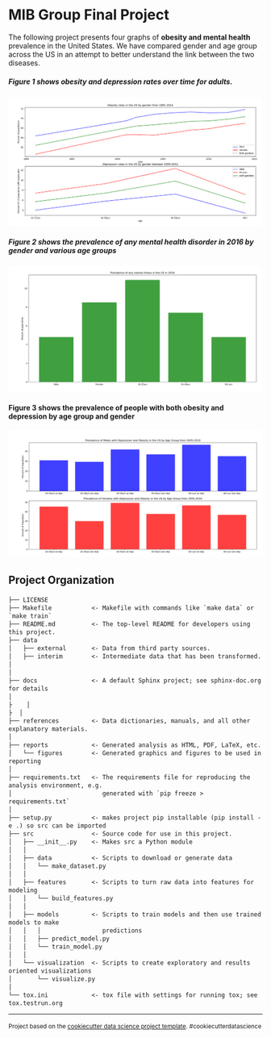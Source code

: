 MIB Group Final Project
==============================

The following project presents four graphs of **obesity and mental health** prevalence in the United States.
We have compared gender and age group across the US in an attempt to better understand the link between the two diseases.

##### Figure 1 shows obesity and depression rates over time for adults.
![obesity_and_depression_linegraphs](https://github.com/BIOF309/final-project-mib/blob/master/obesity_and_depression_linegraphs.PNG)

##### Figure 2 shows the prevalence of any mental health disorder in 2016 by gender and various age groups
![bar_graph_mental_health](https://github.com/BIOF309/final-project-mib/blob/master/bar_graph_mental_health.PNG)


#### Figure 3 shows the prevalence of people with both obesity and depression by age group and gender
![depression_and_obesity_graphs](https://github.com/BIOF309/final-project-mib/blob/master/depression_and_obesity_graphs.PNG) 


Project Organization
------------

    ├── LICENSE
    ├── Makefile           <- Makefile with commands like `make data` or `make train`
    ├── README.md          <- The top-level README for developers using this project.
    ├── data
    │   ├── external       <- Data from third party sources.
    │   ├── interim        <- Intermediate data that has been transformed.
    │   
    │
    ├── docs               <- A default Sphinx project; see sphinx-doc.org for details
    │
    ├    │
    ├  │
    ├── references         <- Data dictionaries, manuals, and all other explanatory materials.
    │
    ├── reports            <- Generated analysis as HTML, PDF, LaTeX, etc.
    │   └── figures        <- Generated graphics and figures to be used in reporting
    │
    ├── requirements.txt   <- The requirements file for reproducing the analysis environment, e.g.
    │                         generated with `pip freeze > requirements.txt`
    │
    ├── setup.py           <- makes project pip installable (pip install -e .) so src can be imported
    ├── src                <- Source code for use in this project.
    │   ├── __init__.py    <- Makes src a Python module
    │   │
    │   ├── data           <- Scripts to download or generate data
    │   │   └── make_dataset.py
    │   │
    │   ├── features       <- Scripts to turn raw data into features for modeling
    │   │   └── build_features.py
    │   │
    │   ├── models         <- Scripts to train models and then use trained models to make
    │   │   │                 predictions
    │   │   ├── predict_model.py
    │   │   └── train_model.py
    │   │
    │   └── visualization  <- Scripts to create exploratory and results oriented visualizations
    │       └── visualize.py
    │
    └── tox.ini            <- tox file with settings for running tox; see tox.testrun.org


--------

<p><small>Project based on the <a target="_blank" href="https://drivendata.github.io/cookiecutter-data-science/">cookiecutter data science project template</a>. #cookiecutterdatascience</small></p>
